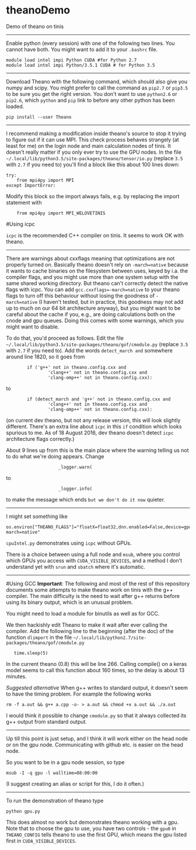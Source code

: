 # theanoDemo
Demo of theano on tinis

---
Enable python (every session) with one of the following two lines. You cannot have both. You might want to add it to your `.bashrc` file.

```
module load intel impi Python CUDA #for Python 2.7
module load intel impi Python/3.5.1 CUDA # for Python 3.5
```
---
Download Theano with the following command, which should also give you numpy and scipy. You might prefer to call the command as `pip2.7` or `pip3.5` to be sure you get the right version. You don't want to use `python2.6` or `pip2.6`, which `python` and `pip` link to before any other python has been loaded.
```
pip install --user Theano
```
---
I recommend making a modification inside theano's source to stop it trying to figure out if it can use MPI. This check process behaves strangely (at least for me) on the login node and main calculation nodes of tinis. It doesn't really matter if you only ever try to use the GPU nodes. In the file `~/.local/lib/python3.5/site-packages/theano/tensor/io.py` (replace `3.5` with `2.7` if you need to) you'll find a block like this about 100 lines down:
```
try:
    from mpi4py import MPI
except ImportError:
```
Modify this block so the import always fails, e.g. by replacing the import statement with
```
    from mpi4py import MPI_WELOVETINIS
```

#Using icpc

`icpc` is the recommended C++ compiler on tinis. It seems to work OK with theano. 

---
There are warnings about cxxflags meaning that optimizations are not properly turned on. Basically theano doesn't rely on `-march=native` because it wants to cache binaries on the filesystem between uses, keyed by i.a. the compiler flags, and you might use more than one system setup with the same shared working directory. But theano can't correctly detect the native flags with icpc. You can add `gcc.cxxflags=-march=native` to your theano flags to turn off this behaviour without losing the goodness of `-march=native` (I haven't tested, but in practice, this goodness may not add up to much on our 64 bit architecture anyway), but you might want to be careful about the cache if you, e.g., are doing calculations both on  the cnode and gpu queues. Doing this comes with some warnings, which you might want to disable. 

To do that, you'd proceed as follows. Edit the file `~/.local/lib/python3.5/site-packages/theano/gof/cmodule.py` (replace `3.5` with `2.7` if you need to). Add the words `detect_march and` somewhere around line 1820, so it goes from 
```
        if ('g++' not in theano.config.cxx and
                'clang++' not in theano.config.cxx and
                'clang-omp++' not in theano.config.cxx):
```
to
```
        if (detect_march and 'g++' not in theano.config.cxx and
                'clang++' not in theano.config.cxx and
                'clang-omp++' not in theano.config.cxx):
```
(on current dev theano, but not any release version, this will look slightly different. There's an extra line about `icpc` in this `if` condition which looks spurious to me. As of 18 August 2016, dev theano doesn't detect `icpc` architecture flags correctly.) 

About 9 lines up from this is the main place where the warning telling us not to do what we're doing appears. Change 
```
                    _logger.warn(
```
to 
```
                    _logger.info(
```
to make the message which ends `but we don't do it now` quieter.

---
I might set something like 
```
os.environ["THEANO_FLAGS"]="floatX=float32,dnn.enabled=False,device=gpu0,cxx=icpc,gcc.cxxflags=-march=native"
``` 
`cpuIntel.py` demonstrates using `icpc` without GPUs.

There is a choice between using a full node and `msub`, where you control which GPUs you access with 
`CUDA_VISIBLE_DEVICES`, and a method I don't understand yet with `srun` and `sbatch` where it's automatic.

---
#Using GCC
**Important**: The following and most of the rest of this repository documents some attempts to make theano work on tinis with the g++ compiler. The main difficulty is the need to wait after g++ returns before using its binary output, which is an unusual problem.

You might need to load a module for binutils as well as for GCC.

We then hackishly edit Theano to make it wait after ever calling the compiler.
Add the following line to the beginning (after the doc) of the function `dlimport` in the file `~/.local/lib/python2.7/site-packages/theano/gof/cmodule.py`
```
   time.sleep(5)
```
In the current theano (0.8) this will be line 266.
Calling compile() on a keras model seems to call this function about 160 times, so the delay is about 13 minutes.

*Suggested alternative*
When g++ writes to standard output, it doesn't seem to have the timing problem. For example the following works
```
rm -f a.out && g++ a.cpp -o- > a.out && chmod +x a.out && ./a.out
```
I would think it possible to change `cmodule.py` so that it always collected its g++ output from standard output.

---
Up till this point is just setup, and I think it will work either on the head node or on the gpu node. Communicating with github etc. is easier on the head node.

So you want to be in a gpu node session, so type
```
msub -I -q gpu -l walltime=08:00:00
```

(I suggest creating an alias or script for this, I do it often.)

---
To run the demonstration of theano type
```
python gpu.py  
```
This does almost no work but demonstrates theano working with a gpu.
Note that to choose the gpu to use, you have two controls - the `gpu0` in `THEANO_CONFIG` tells theano to use the first GPU, which means the gpu listed first in `CUDA_VISIBLE_DEVICES`.

